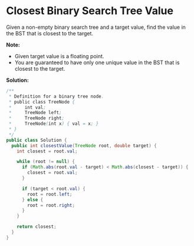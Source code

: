 # Closest Binary Search Tree Value

Given a non-empty binary search tree and a target value, find the value in the BST that is closest to the target.

**Note:**

* Given target value is a floating point.
* You are guaranteed to have only one unique value in the BST that is closest to the target.

**Solution:**
```java
/**
 * Definition for a binary tree node.
 * public class TreeNode {
 *     int val;
 *     TreeNode left;
 *     TreeNode right;
 *     TreeNode(int x) { val = x; }
 * }
 */
public class Solution {
  public int closestValue(TreeNode root, double target) {
    int closest = root.val;

    while (root != null) {
      if (Math.abs(root.val - target) < Math.abs(closest - target)) {
        closest = root.val;
      }

      if (target < root.val) {
        root = root.left;
      } else {
        root = root.right;
      }
    }

    return closest;
  }
}
```